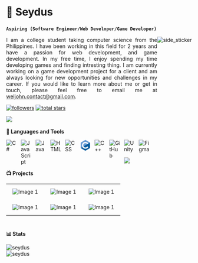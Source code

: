# 🌟 Seydus

**`Aspiring (Software Engineer/Web Developer/Game Developer)`**

<img align="right" height="140px" alt="side_sticker" src="https://camo.githubusercontent.com/ffbf71edb9eb65671926a8cc42a5a740bf5b799a9b93699a3a0de76e1793a80b/68747470733a2f2f6d656469612e67697068792e636f6d2f6d656469612f54456e586b637348725034596564436868412f67697068792e676966" data-canonical-src="https://media.giphy.com/media/TEnXkcsHrP4YedChhA/giphy.gif" style="max-width: 100%; display: inline-block;" data-target="animated-image.originalImage">

 <p align="justify">
I am a college student taking computer science from the Philippines. I have been working in this field for 2 years and have a passion for web development, and game development. In my free time, I enjoy spending my time developing games and finding intresting thing. I am currently working on a game development project for a client and am always looking for new opportunities and challenges in my career. If you would like to learn more about me or get in touch, please feel free to email me at 
 <a href="https://mail.google.com/mail/u/0/#inbox?compose=GTvVlcSDbSGqZtsHnVmhkvsPgptcMhtFpDbLpvRjfMwvbTJVjnwfPkhhdLCCBzTfRWZZKpsSnCSvZ">weljohn.contact@gmail.com</a>.
</p>

   <p align="left">
     <a href="https://github.com/Seydus?tab=followers">
         <img alt="followers" title="Follow me on Github" src="https://custom-icon-badges.demolab.com/github/followers/ForrestKnight?color=236ad3&labelColor=1155ba&style=for-the-badge&logo=person-add&label=Follow&logoColor=white"/></a>
      <a href="https://github.com/Seydus?tab=repositories&q=&type=&language=&sort=stargazers">
         <img alt="total stars" title="Total stars on GitHub" src="https://custom-icon-badges.demolab.com/github/stars/ForrestKnight?color=55960c&style=for-the-badge&labelColor=488207&logo=star"/></a>
   </p>

<a target="_blank" rel="noopener noreferrer nofollow" href="https://user-images.githubusercontent.com/73097560/115834477-dbab4500-a447-11eb-908a-139a6edaec5c.gif" data-target="animated-image.originalLink"><img src="https://user-images.githubusercontent.com/73097560/115834477-dbab4500-a447-11eb-908a-139a6edaec5c.gif" style="max-width: 100%; display: inline-block;" data-target="animated-image.originalImage"></a>

<b><p align="justify">🧰 Languages and Tools</p></b>

<img align="left" alt="C#" width="30px" style="padding-right:10px;" src="https://static.cdnlogo.com/logos/c/68/c-sharp-800x800.png" />
<img align="left" alt="JavaScript" width="30px" style="padding-right:10px;" src="https://cdn.jsdelivr.net/gh/devicons/devicon/icons/javascript/javascript-plain.svg" />
<img align="left" alt="Java" width="30px" style="padding-right:10px;" src="https://cdn.jsdelivr.net/gh/devicons/devicon/icons/java/java-original.svg"/>
<img align="left" alt="HTML" width="30px" style="padding-right:10px;" src="https://cdn.jsdelivr.net/gh/devicons/devicon/icons/html5/html5-plain.svg" />
<img align="left" alt="CSS" width="30px" style="padding-right:10px;" src="https://cdn.jsdelivr.net/gh/devicons/devicon/icons/css3/css3-plain.svg" />
<img align="left" alt="C" width="30px" style="padding-right:10px;" src="https://raw.githubusercontent.com/devicons/devicon/master/icons/c/c-original.svg" />
<img align="left" alt="C++" width="30px" style="padding-right:10px;" src="https://upload.wikimedia.org/wikipedia/commons/1/18/ISO_C%2B%2B_Logo.svg" />
<img align="left" alt="GitHub" width="30px" style="padding-right:10px;" src="https://cdn.jsdelivr.net/gh/devicons/devicon/icons/github/github-original.svg" />
<img align="left" alt="Unity" width="30px" style="padding-right:10px;" src="https://www.vectorlogo.zone/logos/unity3d/unity3d-icon.svg" />
<img align="left" alt="Figma" width="30px" style="padding-right:10px;" src="https://www.vectorlogo.zone/logos/figma/figma-icon.svg" />

<br>
<br>

<a target="_blank" rel="noopener noreferrer nofollow" href="https://user-images.githubusercontent.com/73097560/115834477-dbab4500-a447-11eb-908a-139a6edaec5c.gif" data-target="animated-image.originalLink"><img src="https://user-images.githubusercontent.com/73097560/115834477-dbab4500-a447-11eb-908a-139a6edaec5c.gif" style="max-width: 100%; display: inline-block;" data-target="animated-image.originalImage"></a>

<b><p align="justify">📺 Projects</p></b>

<table table style="border: none;">
  <tr>
    <td><img src="https://i1.wp.com/www.slntechnologies.com/wp-content/uploads/2017/08/ef3-placeholder-image.jpg?ssl=1" alt="Image 1" width="100%" height="200" style="padding:10px"/></td>
    <td><img src="https://i1.wp.com/www.slntechnologies.com/wp-content/uploads/2017/08/ef3-placeholder-image.jpg?ssl=1" alt="Image 1" width="100%" height="200" style="padding:10px"/></td>
    <td><img src="https://i1.wp.com/www.slntechnologies.com/wp-content/uploads/2017/08/ef3-placeholder-image.jpg?ssl=1" alt="Image 1" width="100%" height="200" style="padding:10px"/></td>
  </tr>
  <tr>
    <td><img src="https://i1.wp.com/www.slntechnologies.com/wp-content/uploads/2017/08/ef3-placeholder-image.jpg?ssl=1" alt="Image 1" width="100%" height="200" style="padding:10px"/></td>
    <td><img src="https://i1.wp.com/www.slntechnologies.com/wp-content/uploads/2017/08/ef3-placeholder-image.jpg?ssl=1" alt="Image 1" width="100%" height="200" style="padding:10px"/></td>
    <td><img src="https://i1.wp.com/www.slntechnologies.com/wp-content/uploads/2017/08/ef3-placeholder-image.jpg?ssl=1" alt="Image 1" width="100%" height="200" style="padding:10px"/></td>
  </tr>
</table>

#

<b><p align="justify">📊 Stats</p></b>

<p><img align="left" width="400px" style="padding-right:10px;" src="https://github-readme-stats.vercel.app/api/top-langs?username=seydus&show_icons=true&theme=dark&locale=en&layout=compact" alt="seydus" /></p>

<p><img align="left" width="470px" style="padding-right:10px;" src="https://github-readme-stats.vercel.app/api?username=seydus&show_icons=true&theme=dark&locale=en" alt="seydus" /></p>

